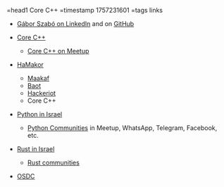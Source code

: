 =head1 Core C++
=timestamp 1757231601
=tags links

* [Gábor Szabó on LinkedIn](https://www.linkedin.com/in/szabgab/) and on [GitHub](https://github.com/szabgab/)


* [Core C++](https://corecpp.org/)
    * [Core C++ on Meetup](https://www.meetup.com/corecpp/)

* [HaMakor](https://hamakor.org.il/)
    * [Maakaf](https://maakaf.com/)
    * [Baot](https://www.baot.org/)
    * [Hackeriot](https://www.hackeriot.org/)
    * Core C++

* [Python in Israel](https://python.org.il/)
    * [Python Communities](https://python.org.il/en/) in Meetup, WhatsApp, Telegram, Facebook, etc.

* [Rust in Israel](https://rust.org.il/)
    * [Rust communities](https://rust.org.il/community)

* [OSDC](https://osdc.code-maven.com/)

